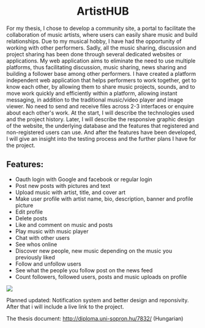 <h1 align="center">ArtistHUB</h1>

<p>For my thesis, I chose to develop a community site, a portal to facilitate the collaboration of music artists, where users can easily share music and build relationships. Due to my musical hobby, I have had the opportunity of working with other performers. Sadly, all the music sharing, discussion and project sharing has been done through several dedicated websites or applications. My web application aims to eliminate the need to use multiple platforms, thus facilitating discussion, music sharing, news sharing and building a follower base among other performers. I have created a platform independent web application that helps performers to work together, get to know each other, by allowing them to share music projects, sounds, and to move work quickly and efficiently within a platform, allowing instant messaging, in addition to the traditional music/video player and image viewer. No need to send and receive files across 2-3 interfaces or enquire about each other's work. At the start, I will describe the technologies used and the project history. Later, I will describe the responsive graphic design of the website, the underlying database and the features that registered and non-registered users can use. And after the features have been developed, I will give an insight into the testing process and the further plans I have for the project. </p>

<h2>Features:</h2>
<ul>
    <li>Oauth login with Google and facebook or regular login</li>
    <li>Post new posts with pictures and text</li>
    <li>Upload music with artist, title, and cover art</li>
    <li>Make user profile with artist name, bio, description, banner and profile picture</li>
    <li>Edit profile</li>
    <li>Delete posts</li>
    <li>Like and comment on music and posts</li>
    <li>Play music with music player</li>
    <li>Chat with other users</li>
    <li>See whos online</li>
    <li>Discover new people, new music depending on the music you previously liked</li>
    <li>Follow and unfollow users</li>
    <li>See what the people you follow post on the news feed</li>
    <li>Count followers, followed users, posts and music uploads on profile</li>
</ul>

<img src="https://media.tenor.com/images/492895007a6a0a2a1972ff51f4abf7f3/tenor.png">

Planned updated: Notification system and better design and reponsivity. After that i will include a live link to the project.

The thesis document: http://diploma.uni-sopron.hu/7832/ (Hungarian)
